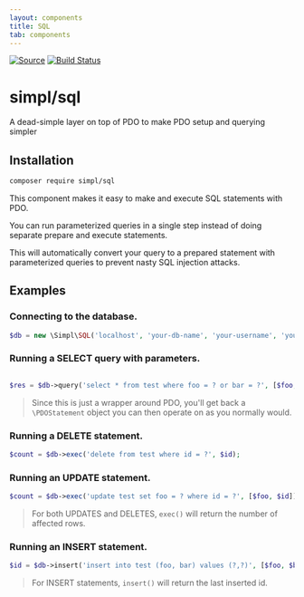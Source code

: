 ```yaml
---
layout: components
title: SQL
tab: components
---
```


[![Source](https://img.shields.io/badge/Source-simpl--php%2Fsql-blue)](https://github.com/simpl-php/sql)
[![Build Status](https://img.shields.io/travis/simpl-php/sql)](https://travis-ci.org/simpl-php/sql)

# simpl/sql
A dead-simple layer on top of PDO to make PDO setup and querying simpler

## Installation

```bash
composer require simpl/sql
```

This component makes it easy to make and execute SQL statements with PDO.

You can run parameterized queries in a single step instead of doing separate prepare and execute statements.

This will automatically convert your query to a prepared statement with parameterized queries to prevent nasty SQL injection attacks.

## Examples

### Connecting to the database.
```php
$db = new \Simpl\SQL('localhost', 'your-db-name', 'your-username', 'your-password');
```


### Running a SELECT query with parameters.
```php

$res = $db->query('select * from test where foo = ? or bar = ?', [$foo, $bar]);
```

> Since this is just a wrapper around PDO, you'll get back a `\PDOStatement` object you can then operate on as you normally would.

### Running a DELETE statement.
```php
$count = $db->exec('delete from test where id = ?', $id);
```

### Running an UPDATE statement.
```php
$count = $db->exec('update test set foo = ? where id = ?', [$foo, $id]);
```

> For both UPDATES and DELETES, `exec()` will return the number of affected rows.

### Running an INSERT statement.
```php
$id = $db->insert('insert into test (foo, bar) values (?,?)', [$foo, $bar]);
```

> For INSERT statements, `insert()` will return the last inserted id.


